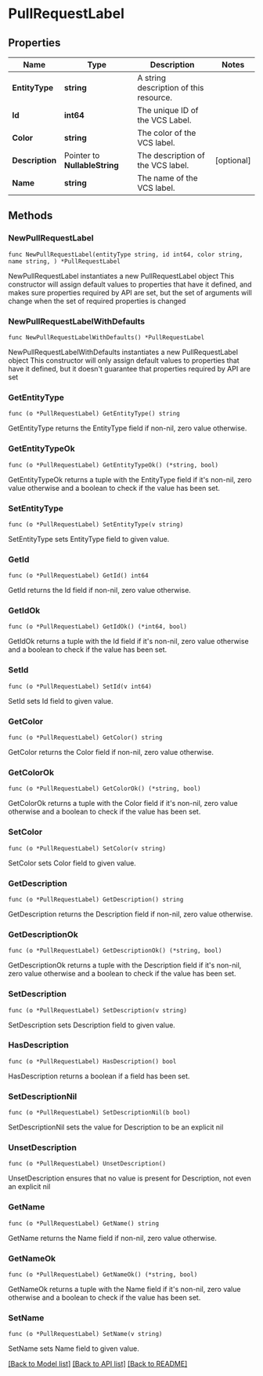 # PullRequestLabel

## Properties

Name | Type | Description | Notes
------------ | ------------- | ------------- | -------------
**EntityType** | **string** | A string description of this resource. | 
**Id** | **int64** | The unique ID of the VCS Label. | 
**Color** | **string** | The color of the VCS label. | 
**Description** | Pointer to **NullableString** | The description of the VCS label. | [optional] 
**Name** | **string** | The name of the VCS label. | 

## Methods

### NewPullRequestLabel

`func NewPullRequestLabel(entityType string, id int64, color string, name string, ) *PullRequestLabel`

NewPullRequestLabel instantiates a new PullRequestLabel object
This constructor will assign default values to properties that have it defined,
and makes sure properties required by API are set, but the set of arguments
will change when the set of required properties is changed

### NewPullRequestLabelWithDefaults

`func NewPullRequestLabelWithDefaults() *PullRequestLabel`

NewPullRequestLabelWithDefaults instantiates a new PullRequestLabel object
This constructor will only assign default values to properties that have it defined,
but it doesn't guarantee that properties required by API are set

### GetEntityType

`func (o *PullRequestLabel) GetEntityType() string`

GetEntityType returns the EntityType field if non-nil, zero value otherwise.

### GetEntityTypeOk

`func (o *PullRequestLabel) GetEntityTypeOk() (*string, bool)`

GetEntityTypeOk returns a tuple with the EntityType field if it's non-nil, zero value otherwise
and a boolean to check if the value has been set.

### SetEntityType

`func (o *PullRequestLabel) SetEntityType(v string)`

SetEntityType sets EntityType field to given value.


### GetId

`func (o *PullRequestLabel) GetId() int64`

GetId returns the Id field if non-nil, zero value otherwise.

### GetIdOk

`func (o *PullRequestLabel) GetIdOk() (*int64, bool)`

GetIdOk returns a tuple with the Id field if it's non-nil, zero value otherwise
and a boolean to check if the value has been set.

### SetId

`func (o *PullRequestLabel) SetId(v int64)`

SetId sets Id field to given value.


### GetColor

`func (o *PullRequestLabel) GetColor() string`

GetColor returns the Color field if non-nil, zero value otherwise.

### GetColorOk

`func (o *PullRequestLabel) GetColorOk() (*string, bool)`

GetColorOk returns a tuple with the Color field if it's non-nil, zero value otherwise
and a boolean to check if the value has been set.

### SetColor

`func (o *PullRequestLabel) SetColor(v string)`

SetColor sets Color field to given value.


### GetDescription

`func (o *PullRequestLabel) GetDescription() string`

GetDescription returns the Description field if non-nil, zero value otherwise.

### GetDescriptionOk

`func (o *PullRequestLabel) GetDescriptionOk() (*string, bool)`

GetDescriptionOk returns a tuple with the Description field if it's non-nil, zero value otherwise
and a boolean to check if the value has been set.

### SetDescription

`func (o *PullRequestLabel) SetDescription(v string)`

SetDescription sets Description field to given value.

### HasDescription

`func (o *PullRequestLabel) HasDescription() bool`

HasDescription returns a boolean if a field has been set.

### SetDescriptionNil

`func (o *PullRequestLabel) SetDescriptionNil(b bool)`

 SetDescriptionNil sets the value for Description to be an explicit nil

### UnsetDescription
`func (o *PullRequestLabel) UnsetDescription()`

UnsetDescription ensures that no value is present for Description, not even an explicit nil
### GetName

`func (o *PullRequestLabel) GetName() string`

GetName returns the Name field if non-nil, zero value otherwise.

### GetNameOk

`func (o *PullRequestLabel) GetNameOk() (*string, bool)`

GetNameOk returns a tuple with the Name field if it's non-nil, zero value otherwise
and a boolean to check if the value has been set.

### SetName

`func (o *PullRequestLabel) SetName(v string)`

SetName sets Name field to given value.



[[Back to Model list]](../README.md#documentation-for-models) [[Back to API list]](../README.md#documentation-for-api-endpoints) [[Back to README]](../README.md)


